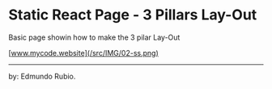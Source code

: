 # Static React Page - 3 Pillars Lay-Out

Basic page showin how to make the 3 pilar Lay-Out

[www.mycode.website](/src/IMG/02-ss.png)




<hr/>
by: Edmundo Rubio. 

